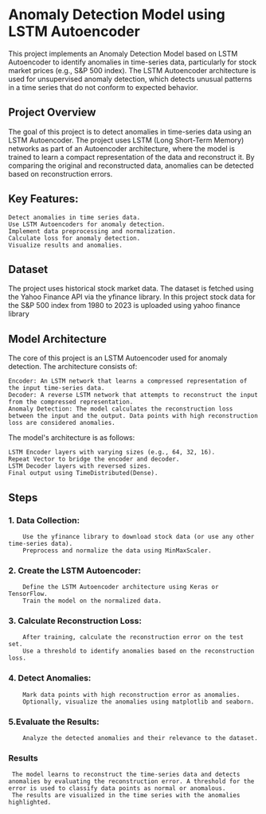 # Anomaly Detection Model using LSTM Autoencoder

This project implements an Anomaly Detection Model based on LSTM Autoencoder to identify anomalies in time-series data, particularly for stock market prices (e.g., S&P 500 index). The LSTM Autoencoder architecture is used for unsupervised anomaly detection, which detects unusual patterns in a time series that do not conform to expected behavior.

## Project Overview

The goal of this project is to detect anomalies in time-series data using an LSTM Autoencoder. The project uses LSTM (Long Short-Term Memory) networks as part of an Autoencoder architecture, where the model is trained to learn a compact representation of the data and reconstruct it. By comparing the original and reconstructed data, anomalies can be detected based on reconstruction errors.

## Key Features:

    Detect anomalies in time series data.
    Use LSTM Autoencoders for anomaly detection.
    Implement data preprocessing and normalization.
    Calculate loss for anomaly detection.
    Visualize results and anomalies.

## Dataset

The project uses historical stock market data. The dataset is fetched using the Yahoo Finance API via the yfinance library. In this project stock data for the S&P 500 index from 1980 to 2023 is uploaded using yahoo finance library


## Model Architecture

The core of this project is an LSTM Autoencoder used for anomaly detection. The architecture consists of:

    Encoder: An LSTM network that learns a compressed representation of the input time-series data.
    Decoder: A reverse LSTM network that attempts to reconstruct the input from the compressed representation.
    Anomaly Detection: The model calculates the reconstruction loss between the input and the output. Data points with high reconstruction loss are considered anomalies.

The model's architecture is as follows:

    LSTM Encoder layers with varying sizes (e.g., 64, 32, 16).
    Repeat Vector to bridge the encoder and decoder.
    LSTM Decoder layers with reversed sizes.
    Final output using TimeDistributed(Dense).

## Steps
### 1. Data Collection:
        Use the yfinance library to download stock data (or use any other time-series data).
        Preprocess and normalize the data using MinMaxScaler.

### 2. Create the LSTM Autoencoder:
        Define the LSTM Autoencoder architecture using Keras or TensorFlow.
        Train the model on the normalized data.

### 3. Calculate Reconstruction Loss:
        After training, calculate the reconstruction error on the test set.
        Use a threshold to identify anomalies based on the reconstruction loss.

### 4. Detect Anomalies:
        Mark data points with high reconstruction error as anomalies.
        Optionally, visualize the anomalies using matplotlib and seaborn.

### 5.Evaluate the Results:
        Analyze the detected anomalies and their relevance to the dataset.

### Results

     The model learns to reconstruct the time-series data and detects anomalies by evaluating the reconstruction error. A threshold for the error is used to classify data points as normal or anomalous.
     The results are visualized in the time series with the anomalies highlighted.

